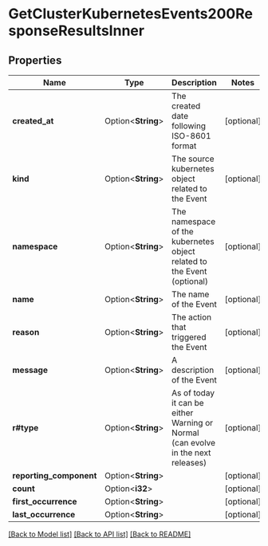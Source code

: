 # GetClusterKubernetesEvents200ResponseResultsInner

## Properties

Name | Type | Description | Notes
------------ | ------------- | ------------- | -------------
**created_at** | Option<**String**> | The created date following ISO-8601 format | [optional]
**kind** | Option<**String**> | The source kubernetes object related to the Event | [optional]
**namespace** | Option<**String**> | The namespace of the kubernetes object related to the Event (optional) | [optional]
**name** | Option<**String**> | The name of the Event | [optional]
**reason** | Option<**String**> | The action that triggered the Event | [optional]
**message** | Option<**String**> | A description of the Event | [optional]
**r#type** | Option<**String**> | As of today it can be either Warning or Normal (can evolve in the next releases) | [optional]
**reporting_component** | Option<**String**> |  | [optional]
**count** | Option<**i32**> |  | [optional]
**first_occurrence** | Option<**String**> |  | [optional]
**last_occurrence** | Option<**String**> |  | [optional]

[[Back to Model list]](../README.md#documentation-for-models) [[Back to API list]](../README.md#documentation-for-api-endpoints) [[Back to README]](../README.md)


